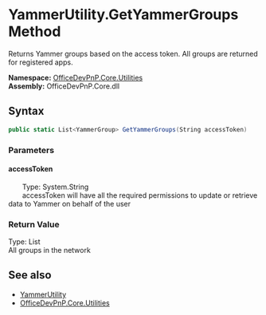 # YammerUtility.GetYammerGroups Method  
 Returns Yammer groups based on the access token. All groups are returned for registered apps.   

**Namespace:** [OfficeDevPnP.Core.Utilities](OfficeDevPnP.Core.Utilities.md)  
**Assembly:** OfficeDevPnP.Core.dll  
## Syntax
```C#
public static List<YammerGroup> GetYammerGroups(String accessToken)
```
### Parameters
#### accessToken  
&emsp;&emsp;Type: System.String  
&emsp;&emsp;accessToken will have all the required permissions to update or retrieve data to Yammer on behalf of the user  

  

### Return Value
Type: List<YammerGroup>  
All groups in the network  


## See also
- [YammerUtility](OfficeDevPnP.Core.Utilities.YammerUtility.md) 
- [OfficeDevPnP.Core.Utilities](OfficeDevPnP.Core.Utilities.md) 
